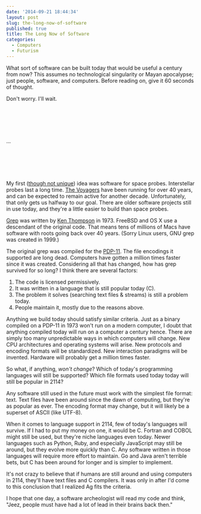 ```yaml
---
date: '2014-09-21 18:44:34'
layout: post
slug: the-long-now-of-software
published: true
title: The Long Now of Software
categories:
  - Computers
  - Futurism
---
```


What sort of software can be built today that would be useful a century from now? This assumes no technological singularity or Mayan apocalypse; just people, software, and computers. <span class="thought_countdown_hide">Before reading on, give it <span id="thought_countdown">60 seconds</span> of thought.</span>

<span class="thought_countdown_hide">Don't worry. I'll wait.</span>

<br />

<br />

<br />

<br />

...

<br />

<br />

<br />

<br />

My first ([though not unique](https://twitter.com/bjorntipling/status/513560354425556992)) idea was software for space probes. Interstellar probes last a long time. [The Voyagers](https://en.wikipedia.org/wiki/Voyager_program) have been running for over 40 years, and can be expected to remain active for another decade. Unfortunately, that only gets us halfway to our goal. There are older software projects still in use today, and they're a little easier to build than space probes.

[Grep](https://en.wikipedia.org/wiki/Grep) was written by [Ken Thompson](https://en.wikipedia.org/wiki/Ken_Thompson) in 1973. FreeBSD and OS X use a descendant of the original code. That means tens of millions of Macs have software with roots going back over 40 years. (Sorry Linux users, GNU grep was created in 1999.)

The original grep was compiled for the [PDP-11](https://en.wikipedia.org/wiki/PDP-11). The file encodings it supported are long dead. Computers have gotten a million times faster since it was created. Considering all that has changed, how has grep survived for so long? I think there are several factors:

1. The code is licensed permissively.
1. It was written in a language that is still popular today \(C\).
1. The problem it solves (searching text files & streams) is still a problem today.
1. People maintain it, mostly due to the reasons above.

Anything we build today should satisfy similar criteria. Just as a binary compiled on a PDP-11 in 1973 won't run on a modern computer, I doubt that anything compiled today will run on a computer a century hence. There are simply too many unpredictable ways in which computers will change. New CPU architectures and operating systems will arise. New protocols and encoding formats will be standardized. New interaction paradigms will be invented. Hardware will probably get a million times faster.

So what, if anything, *won't change*? Which of today's programming languages will still be supported? Which file formats used today today will still be popular in 2114?

Any software still used in the future must work with the simplest file format: text. Text files have been around since the dawn of computing, but they're as popular as ever. The encoding format may change, but it will likely be a superset of ASCII (like UTF-8).

When it comes to language support in 2114, few of today's languages will survive. If I had to put my money on one, it would be C. Fortran and COBOL might still be used, but they're niche languages even today. Newer languages such as Python, Ruby, and especially JavaScript may still be around, but they evolve more quickly than C. Any software written in those languages will require more effort to maintain. Go and Java aren't terrible bets, but C has been around for longer and is simpler to implement.

It's not crazy to believe that if humans are still around and using computers in 2114, they'll have text files and C compilers. It was only in after I'd come to this conclusion that I realized Ag fits the criteria.

I hope that one day, a software archeologist will read my code and think, "Jeez, people must have had a lot of lead in their brains back then."



<script type="text/javascript">
function start_countdown() {
  var i = 60,
    tc_elem = document.getElementById("thought_countdown"),
    tc,
    tch = document.getElementsByClassName("thought_countdown_hide"),
    tci;

  tc = function () {
    i--;
    if (i > 0) {
      tc_elem.innerHTML = i + " second" + (i === 1 ? "" : "s");
    } else {
      clearInterval(tci);
      Array.prototype.forEach.call(tch, function (n) {
        n.style.transitionDuration = "1s";
        n.style.opacity = 0;
      });
    }
  }

  tci = setInterval(tc, 1000);
}
setTimeout(start_countdown, 4000);

</script>

